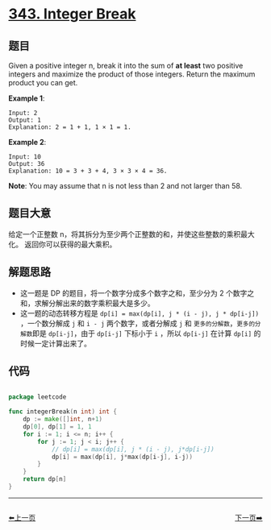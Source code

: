 # [343. Integer Break](https://leetcode.com/problems/integer-break/)


## 题目

Given a positive integer n, break it into the sum of **at least** two positive integers and maximize the product of those integers. Return the maximum product you can get.

**Example 1**:

    Input: 2
    Output: 1
    Explanation: 2 = 1 + 1, 1 × 1 = 1.

**Example 2**:

    Input: 10
    Output: 36
    Explanation: 10 = 3 + 3 + 4, 3 × 3 × 4 = 36.

**Note**: You may assume that n is not less than 2 and not larger than 58.


## 题目大意

给定一个正整数 n，将其拆分为至少两个正整数的和，并使这些整数的乘积最大化。 返回你可以获得的最大乘积。


## 解题思路

- 这一题是 DP 的题目，将一个数字分成多个数字之和，至少分为 2 个数字之和，求解分解出来的数字乘积最大是多少。
- 这一题的动态转移方程是 `dp[i] = max(dp[i], j * (i - j), j * dp[i-j])` ，一个数分解成 `j` 和 `i - j` 两个数字，或者分解成 `j` 和 `更多的分解数`，`更多的分解数`即是 `dp[i-j]`，由于 `dp[i-j]` 下标小于 `i` ，所以 `dp[i-j]` 在计算 `dp[i]` 的时候一定计算出来了。



## 代码

```go

package leetcode

func integerBreak(n int) int {
	dp := make([]int, n+1)
	dp[0], dp[1] = 1, 1
	for i := 1; i <= n; i++ {
		for j := 1; j < i; j++ {
			// dp[i] = max(dp[i], j * (i - j), j*dp[i-j])
			dp[i] = max(dp[i], j*max(dp[i-j], i-j))
		}
	}
	return dp[n]
}

```


----------------------------------------------
<div style="display: flex;justify-content: space-between;align-items: center;">
<p><a href="https://books.halfrost.com/leetcode/ChapterFour/0300~0399/0342.Power-of-Four/">⬅️上一页</a></p>
<p><a href="https://books.halfrost.com/leetcode/ChapterFour/0300~0399/0344.Reverse-String/">下一页➡️</a></p>
</div>
